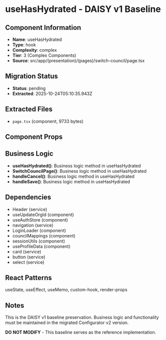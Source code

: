 # useHasHydrated - DAISY v1 Baseline

## Component Information

- **Name**: useHasHydrated
- **Type**: hook
- **Complexity**: complex
- **Tier**: 3 (Complex Components)
- **Source**: src/app/(presentation)/(pages)/switch-council/page.tsx

## Migration Status

- **Status**: pending
- **Extracted**: 2025-10-24T05:10:35.943Z

## Extracted Files

- `page.tsx` (component, 9733 bytes)

## Component Props



## Business Logic

- **useHasHydrated()**: Business logic method in useHasHydrated
- **SwitchCouncilPage()**: Business logic method in useHasHydrated
- **handleCancel()**: Business logic method in useHasHydrated
- **handleSave()**: Business logic method in useHasHydrated

## Dependencies

- Header (service)
- useUpdateOrgId (component)
- useAuthStore (component)
- navigation (service)
- LoginLoader (component)
- councilMappings (component)
- sessionUtils (component)
- useProfileData (component)
- card (service)
- button (service)
- select (service)

## React Patterns

useState, useEffect, useMemo, custom-hook, render-props

## Notes

This is the DAISY v1 baseline preservation. Business logic and functionality
must be maintained in the migrated Configurator v2 version.

**DO NOT MODIFY** - This baseline serves as the reference implementation.
